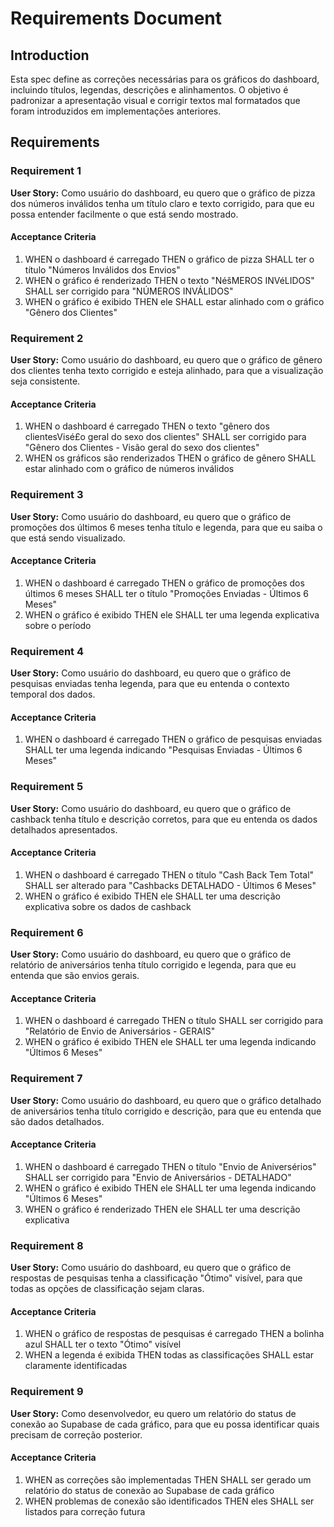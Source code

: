 # Requirements Document

## Introduction

Esta spec define as correções necessárias para os gráficos do dashboard, incluindo títulos, legendas, descrições e alinhamentos. O objetivo é padronizar a apresentação visual e corrigir textos mal formatados que foram introduzidos em implementações anteriores.

## Requirements

### Requirement 1

**User Story:** Como usuário do dashboard, eu quero que o gráfico de pizza dos números inválidos tenha um título claro e texto corrigido, para que eu possa entender facilmente o que está sendo mostrado.

#### Acceptance Criteria

1. WHEN o dashboard é carregado THEN o gráfico de pizza SHALL ter o título "Números Inválidos dos Envios"
2. WHEN o gráfico é renderizado THEN o texto "NéšMEROS INVéLIDOS" SHALL ser corrigido para "NÚMEROS INVÁLIDOS"
3. WHEN o gráfico é exibido THEN ele SHALL estar alinhado com o gráfico "Gênero dos Clientes"

### Requirement 2

**User Story:** Como usuário do dashboard, eu quero que o gráfico de gênero dos clientes tenha texto corrigido e esteja alinhado, para que a visualização seja consistente.

#### Acceptance Criteria

1. WHEN o dashboard é carregado THEN o texto "gênero dos clientesVisé£o geral do sexo dos clientes" SHALL ser corrigido para "Gênero dos Clientes - Visão geral do sexo dos clientes"
2. WHEN os gráficos são renderizados THEN o gráfico de gênero SHALL estar alinhado com o gráfico de números inválidos

### Requirement 3

**User Story:** Como usuário do dashboard, eu quero que o gráfico de promoções dos últimos 6 meses tenha título e legenda, para que eu saiba o que está sendo visualizado.

#### Acceptance Criteria

1. WHEN o dashboard é carregado THEN o gráfico de promoções dos últimos 6 meses SHALL ter o título "Promoções Enviadas - Últimos 6 Meses"
2. WHEN o gráfico é exibido THEN ele SHALL ter uma legenda explicativa sobre o período

### Requirement 4

**User Story:** Como usuário do dashboard, eu quero que o gráfico de pesquisas enviadas tenha legenda, para que eu entenda o contexto temporal dos dados.

#### Acceptance Criteria

1. WHEN o dashboard é carregado THEN o gráfico de pesquisas enviadas SHALL ter uma legenda indicando "Pesquisas Enviadas - Últimos 6 Meses"

### Requirement 5

**User Story:** Como usuário do dashboard, eu quero que o gráfico de cashback tenha título e descrição corretos, para que eu entenda os dados detalhados apresentados.

#### Acceptance Criteria

1. WHEN o dashboard é carregado THEN o título "Cash Back Tem Total" SHALL ser alterado para "Cashbacks DETALHADO - Últimos 6 Meses"
2. WHEN o gráfico é exibido THEN ele SHALL ter uma descrição explicativa sobre os dados de cashback

### Requirement 6

**User Story:** Como usuário do dashboard, eu quero que o gráfico de relatório de aniversários tenha título corrigido e legenda, para que eu entenda que são envios gerais.

#### Acceptance Criteria

1. WHEN o dashboard é carregado THEN o título SHALL ser corrigido para "Relatório de Envio de Aniversários - GERAIS"
2. WHEN o gráfico é exibido THEN ele SHALL ter uma legenda indicando "Últimos 6 Meses"

### Requirement 7

**User Story:** Como usuário do dashboard, eu quero que o gráfico detalhado de aniversários tenha título corrigido e descrição, para que eu entenda que são dados detalhados.

#### Acceptance Criteria

1. WHEN o dashboard é carregado THEN o título "Envio de Aniversérios" SHALL ser corrigido para "Envio de Aniversários - DETALHADO"
2. WHEN o gráfico é exibido THEN ele SHALL ter uma legenda indicando "Últimos 6 Meses"
3. WHEN o gráfico é renderizado THEN ele SHALL ter uma descrição explicativa

### Requirement 8

**User Story:** Como usuário do dashboard, eu quero que o gráfico de respostas de pesquisas tenha a classificação "Ótimo" visível, para que todas as opções de classificação sejam claras.

#### Acceptance Criteria

1. WHEN o gráfico de respostas de pesquisas é carregado THEN a bolinha azul SHALL ter o texto "Ótimo" visível
2. WHEN a legenda é exibida THEN todas as classificações SHALL estar claramente identificadas

### Requirement 9

**User Story:** Como desenvolvedor, eu quero um relatório do status de conexão ao Supabase de cada gráfico, para que eu possa identificar quais precisam de correção posterior.

#### Acceptance Criteria

1. WHEN as correções são implementadas THEN SHALL ser gerado um relatório do status de conexão ao Supabase de cada gráfico
2. WHEN problemas de conexão são identificados THEN eles SHALL ser listados para correção futura